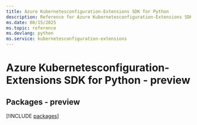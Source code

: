 ```yaml
---
title: Azure Kubernetesconfiguration-Extensions SDK for Python
description: Reference for Azure Kubernetesconfiguration-Extensions SDK for Python
ms.date: 08/15/2025
ms.topic: reference
ms.devlang: python
ms.service: kubernetesconfiguration-extensions
---
```

# Azure Kubernetesconfiguration-Extensions SDK for Python - preview
## Packages - preview
[!INCLUDE [packages](kubernetesconfiguration-extensions-index.md)]